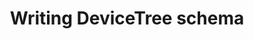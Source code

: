 ---
categories:
- bkk19
description: Devicetree bindings are in the process of moving to a new structured
  schema format using json-schema. This session will give a brief status update and
  focus on how to write Devicetree bindings using json-schema.
image:
  featured: 'true'
  path: /assets/images/featured-images/bkk19/BKK19-406.png
session_attendee_num: '11'
session_id: BKK19-406
session_room: Session Room 1 (Lotus 1-2)
session_slot:
  end_time: '2019-04-04 09:25:00'
  start_time: '2019-04-04 09:00:00'
session_speakers:
- speaker_bio: Rob is a technical architect in the Linaros Office of the CTO. He is
    one of the Devicetree maintainers and a contributor to the Linux kernel, u-boot,
    mesa, and AOSP projects.
  speaker_company: Linaro
  speaker_image: /assets/images/speakers/bkk19/rob-herring.jpg
  speaker_location: ''
  speaker_name: Rob Herring
  speaker_position: Technical Architect
  speaker_username: rob.herring
session_track: Other
tag: session
tags:
- Linux Kernel
- IoT and Embedded
- Open Source Development
title: Writing DeviceTree schema
---